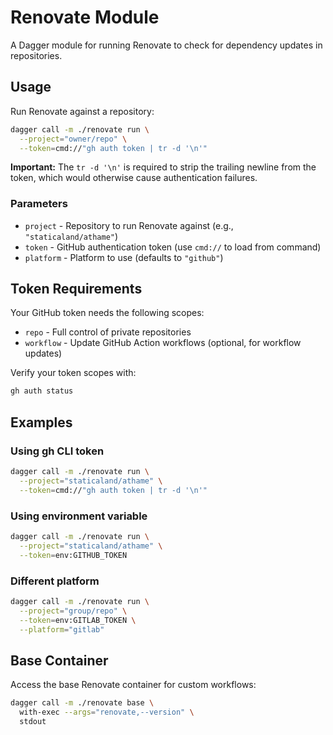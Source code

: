 # Renovate Module

A Dagger module for running Renovate to check for dependency updates in repositories.

## Usage

Run Renovate against a repository:

```bash
dagger call -m ./renovate run \
  --project="owner/repo" \
  --token=cmd://"gh auth token | tr -d '\n'"
```

**Important:** The `tr -d '\n'` is required to strip the trailing newline from the token, which would otherwise cause authentication failures.

### Parameters

- `project` - Repository to run Renovate against (e.g., `"staticaland/athame"`)
- `token` - GitHub authentication token (use `cmd://` to load from command)
- `platform` - Platform to use (defaults to `"github"`)

## Token Requirements

Your GitHub token needs the following scopes:

- `repo` - Full control of private repositories
- `workflow` - Update GitHub Action workflows (optional, for workflow updates)

Verify your token scopes with:

```bash
gh auth status
```

## Examples

### Using gh CLI token

```bash
dagger call -m ./renovate run \
  --project="staticaland/athame" \
  --token=cmd://"gh auth token | tr -d '\n'"
```

### Using environment variable

```bash
dagger call -m ./renovate run \
  --project="staticaland/athame" \
  --token=env:GITHUB_TOKEN
```

### Different platform

```bash
dagger call -m ./renovate run \
  --project="group/repo" \
  --token=env:GITLAB_TOKEN \
  --platform="gitlab"
```

## Base Container

Access the base Renovate container for custom workflows:

```bash
dagger call -m ./renovate base \
  with-exec --args="renovate,--version" \
  stdout
```
